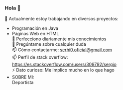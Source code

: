 ### Hola 👋

🔭 Actualmente estoy trabajando en diversos proyectos:<br/>
- Programación en Java <br/>
- Páginas Web en HTML <br/>
🌱 Perfecciono diariamente mis conocimientos <br/>
💬 Pregúntame sobre cualquier duda <br/>
📫 Cómo contactarme: serhi0.oficial@gmail.com <br/>
📫 Perfil de stack overflow: https://es.stackoverflow.com/users/309792/sergio <br/>
⚡ Dato curioso: Me implico mucho en lo que hago <br/>
- SOBRE MI: <br/>
Deportista
